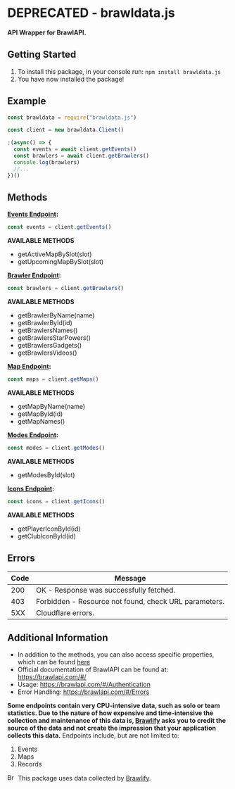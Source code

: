 # DEPRECATED - brawldata.js
**API Wrapper for BrawlAPI.**

## Getting Started
1. To install this package, in your console run: `npm install brawldata.js`
2. You have now installed the package!

## Example
```javascript
const brawldata = require("brawldata.js")

const client = new brawldata.Client()

;(async() => {
  const events = await client.getEvents()
  const brawlers = await client.getBrawlers()
  console.log(brawlers)
  //...
})()
```

##  Methods
**__[Events Endpoint](https://brawlapi.com/#/endpoints/events):__**
```javascript
const events = client.getEvents()
```
  **AVAILABLE METHODS**
  * getActiveMapBySlot(slot)
  * getUpcomingMapBySlot(slot)
  
**__[Brawler Endpoint](https://brawlapi.com/#/endpoints/brawlers):__**
```javascript
const brawlers = client.getBrawlers()
```
  **AVAILABLE METHODS**
  * getBrawlerByName(name)
  * getBrawlerById(id)
  * getBrawlersNames()
  * getBrawlersStarPowers()
  * getBrawlersGadgets()
  * getBrawlersVideos()
  
**__[Map Endpoint](https://brawlapi.com/#/endpoints/maps):__**
```javascript
const maps = client.getMaps()
```
  **AVAILABLE METHODS**
  * getMapByName(name)
  * getMapById(id)
  * getMapNames()
  
**__[Modes Endpoint](https://brawlapi.com/#/endpoints/gamemodes):__**
```javascript
const modes = client.getModes()
```
  **AVAILABLE METHODS**
  * getModesById(slot)
  
**__[Icons Endpoint](https://brawlapi.com/#/endpoints/icons):__**
```javascript
const icons = client.getIcons()
```
  **AVAILABLE METHODS**
  * getPlayerIconById(id)
  * getClubIconById(id)

## Errors
|Code	| Message |
| --- | --- |
|200 |	OK - Response was successfully fetched.|
|403	| Forbidden - Resource not found, check URL parameters.|
|5XX | Cloudflare errors.|

## Additional Information
* In addition to the methods, you can also access specific properties, which can be found [here](https://brawlapi.com/#/)
* Official documentation of BrawlAPI can be found at: https://brawlapi.com/#/
* Usage: https://brawlapi.com/#/Authentication
* Error Handling: https://brawlapi.com/#/Errors

**__Some endpoints contain very CPU-intensive data, such as solo or team statistics. Due to the nature of how expensive and time-intensive the collection and maintenance of this data is, [Brawlify](https://brawlify.com/) asks you to credit the source of the data and not create the impression that your application collects this data.__**
Endpoints include, but are not limited to:
1. Events
2. Maps
3. Records

<img src="https://cdn.brawlify.com/front/Star.svg" height="15" width="20" alt="Brawlify"> This package uses data collected by [Brawlify](https://brawlify.com/).
